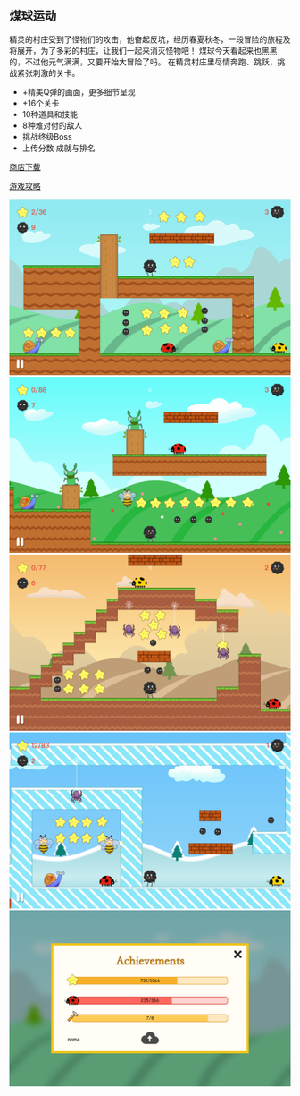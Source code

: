 ## 煤球运动
精灵的村庄受到了怪物们的攻击，他奋起反坑，经历春夏秋冬，一段冒险的旅程及将展开，为了多彩的村庄，让我们一起来消灭怪物吧！ 煤球今天看起来也黑黑的，不过他元气满满，又要开始大冒险了吗。 在精灵村庄里尽情奔跑、跳跃，挑战紧张刺激的关卡。

* +精美Q弹的画面，更多细节呈现
* +16个关卡
* 10种道具和技能
* 8种难对付的敌人
* 挑战终级Boss
* 上传分数 成就与排名

[商店下载](https://apps.apple.com/cn/app/煤球精灵/id1315380048?mt=12)

[游戏攻略](https://www.bilibili.com/video/av63113764)

![](./1.png)
![](./2.png)
![](./3.png)
![](./4.png)
![](./5.png)
